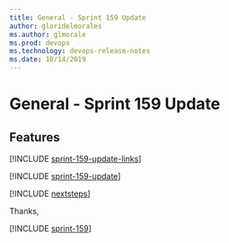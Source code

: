```yaml
---
title: General - Sprint 159 Update
author: gloridelmorales
ms.author: glmorale
ms.prod: devops
ms.technology: devops-release-notes
ms.date: 10/14/2019
---
```


# General - Sprint 159 Update

## Features

[!INCLUDE [sprint-159-update-links](../_shared/general/sprint-159-update-links.md)]

[!INCLUDE [sprint-159-update](../_shared/general/sprint-159-update.md)]

[!INCLUDE [nextsteps](../_shared/nextsteps.md)]

Thanks,

[!INCLUDE [sprint-159](../_shared/signer/sprint-159.md)]